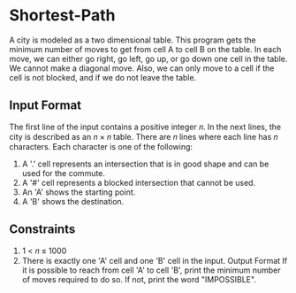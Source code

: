 # Shortest-Path

A city is modeled as a two dimensional table. This program gets the minimum
number of moves to get from cell A to cell B on the table. In each move, we can either go
right, go left, go up, or go down one cell in the table. We cannot make a diagonal move. Also,
we can only move to a cell if the cell is not blocked, and if we do not leave the table.

## Input Format
The first line of the input contains a positive integer 𝑛. In the next lines, the city is described as
an 𝑛 × 𝑛 table. There are 𝑛 lines where each line has 𝑛 characters. Each character is one of the
following:
1) A '.' cell represents an intersection that is in good shape and can be used for the commute.
2) A '#' cell represents a blocked intersection that cannot be used.
3) An 'A' shows the starting point.
4) A 'B' shows the destination.

## Constraints

1) 1 < 𝑛 ≤ 1000
2) There is exactly one 'A' cell and one 'B' cell in the input.
Output Format
If it is possible to reach from cell 'A' to cell 'B', print the minimum number of moves required to
do so. If not, print the word "IMPOSSIBLE".
